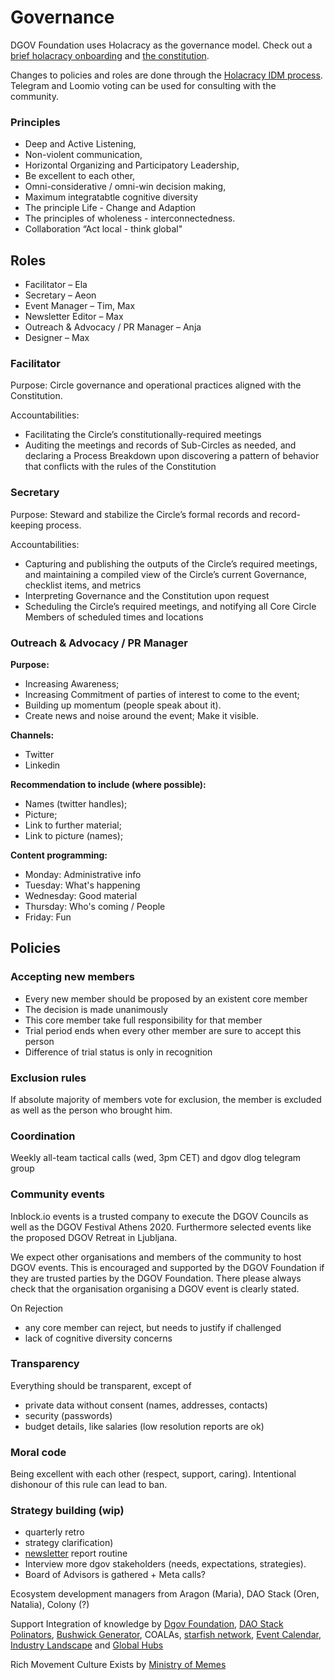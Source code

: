 # Governance

DGOV Foundation uses Holacracy as the governance model. Check out a [brief holacracy onboarding](https://max-semenchuk.gitbook.io/wiki/articles-wip/holacracy-onboarding) and [the constitution](https://holacracy.org/constitution).

Changes to policies and roles are done through the [Holacracy IDM process](https://max-semenchuk.gitbook.io/wiki/articles-wip/holacracy-onboarding/integrative-decision-making-proposal). Telegram and Loomio voting can be used for consulting with the community.

### Principles

* Deep and Active Listening,
* Non-violent communication, 
* Horizontal Organizing and Participatory Leadership,
* Be excellent to each other,
* Omni-considerative / omni-win decision making,
* Maximum integratabtle cognitive diversity
* The principle Life - Change and Adaption
* The principles of wholeness - interconnectedness.
* Collaboration “Act local - think global"

## Roles

* Facilitator – Ela
* Secretary – Aeon
* Event Manager – Tim, Max
* Newsletter Editor – Max
* Outreach & Advocacy / PR Manager – Anja
* Designer – Max

### Facilitator

Purpose: Circle governance and operational practices aligned with the Constitution.

Accountabilities:

* Facilitating the Circle’s constitutionally-required meetings
* Auditing the meetings and records of Sub-Circles as needed, and declaring a Process Breakdown upon discovering a pattern of behavior that conflicts with the rules of the Constitution

### Secretary

Purpose: Steward and stabilize the Circle’s formal records and record-keeping process.

Accountabilities:

* Capturing and publishing the outputs of the Circle’s required meetings, and maintaining a compiled view of the Circle’s current Governance, checklist items, and metrics
* Interpreting Governance and the Constitution upon request
* Scheduling the Circle’s required meetings, and notifying all Core Circle Members of scheduled times and locations

### Outreach & Advocacy / PR Manager

**Purpose:**

* Increasing Awareness;
* Increasing Commitment of parties of interest to come to the event;
* Building up momentum \(people speak about it\).
* Create news and noise around the event; Make it visible.

**Channels:**

* Twitter
* Linkedin

**Recommendation to include \(where possible\):**

* Names \(twitter handles\);
* Picture;
* Link to further material;
* Link to picture \(names\);

**Content programming:**

* Monday: Administrative info
* Tuesday: What's happening
* Wednesday: Good material
* Thursday: Who's coming / People
* Friday: Fun

## Policies

### Accepting new members

* Every new member should be proposed by an existent core member
* The decision is made unanimously
* This core member take full responsibility for that member
* Trial period ends when every other member are sure to accept this person
* Difference of trial status is only in recognition

### Exclusion rules

If absolute majority of members vote for exclusion, the member is excluded as well as the person who brought him.

### Coordination

Weekly all-team tactical calls \(wed, 3pm CET\) and dgov dlog telegram group

### Community events

Inblock.io events is a trusted company to execute the DGOV Councils as well as the DGOV Festival Athens 2020. Furthermore selected events like the proposed DGOV Retreat in Ljubljana.

We expect other organisations and members of the community to host DGOV events. This is encouraged and supported by the DGOV Foundation if they are trusted parties by the DGOV Foundation. There please always check that the organisation organising a DGOV event is clearly stated.

On Rejection

* any core member can reject, but needs to justify if challenged
* lack of cognitive diversity concerns

### Transparency

Everything should be transparent, except of 

* private data without consent \(names, addresses, contacts\)
* security \(passwords\)
* budget details, like salaries \(low resolution reports are ok\)

### Moral code

Being excellent with each other \(respect, support, caring\). Intentional dishonour of this rule can lead to ban.

### Strategy building \(wip\)

* quarterly retro
* strategy clarification\)
* [newsletter](../newsletter/) report routine
* Interview more dgov stakeholders \(needs, expectations, strategies\).
* Board of Advisors is gathered + Meta calls?

Ecosystem development managers from Aragon \(Maria\), DAO Stack \(Oren, Natalia\), Colony \(?\)

Support Integration of knowledge by [Dgov Foundation](https://dgov.foundation/), [DAO Stack Polinators](https://t.me/joinchat/HfsmOEXV0YP6P5rGmRBaCQ), [Bushwick Generator](https://www.thebushwickgenerator.com/), COALAs, [starfish network](https://www.starfish.network/), [Event Calendar](../chat/dgov-industry-landscape.md), [Industry Landscape](../chat/dgov-industry-landscape.md) and [Global Hubs]()

Rich Movement Culture Exists by [Ministry of Memes](https://t.me/MinistryofMemes)


